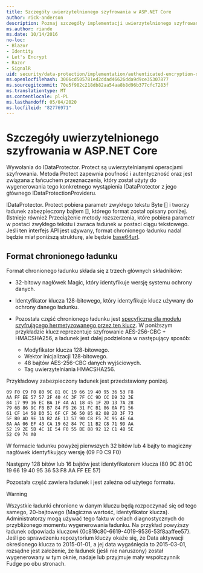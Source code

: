 ```yaml
---
title: Szczegóły uwierzytelnionego szyfrowania w ASP.NET Core
author: rick-anderson
description: Poznaj szczegóły implementacji uwierzytelnionego szyfrowania ASP.NET Core ochrony danych.
ms.author: riande
ms.date: 10/14/2016
no-loc:
- Blazor
- Identity
- Let's Encrypt
- Razor
- SignalR
uid: security/data-protection/implementation/authenticated-encryption-details
ms.openlocfilehash: 3066cd505781ed2ddad46626dda9d9ce35307877
ms.sourcegitcommit: 70e5f982c218db82aa54aa8b8d96b377cfc7283f
ms.translationtype: MT
ms.contentlocale: pl-PL
ms.lasthandoff: 05/04/2020
ms.locfileid: "82776971"
---
```

# <a name="authenticated-encryption-details-in-aspnet-core"></a>Szczegóły uwierzytelnionego szyfrowania w ASP.NET Core

<a name="data-protection-implementation-authenticated-encryption-details"></a>

Wywołania do IDataProtector. Protect są uwierzytelnianymi operacjami szyfrowania. Metoda Protect zapewnia poufność i autentyczność oraz jest związana z łańcuchem przeznaczenia, który został użyty do wygenerowania tego konkretnego wystąpienia IDataProtector z jego głównego IDataProtectionProvideru.

IDataProtector. Protect pobiera parametr zwykłego tekstu Byte [] i tworzy ładunek zabezpieczony bajtem [], którego format został opisany poniżej. (Istnieje również Przeciążenie metody rozszerzenia, które pobiera parametr w postaci zwykłego tekstu i zwraca ładunek w postaci ciągu tekstowego. Jeśli ten interfejs API jest używany, format chronionego ładunku nadal będzie miał poniższą strukturę, ale będzie [base64url](https://tools.ietf.org/html/rfc4648#section-5).

## <a name="protected-payload-format"></a>Format chronionego ładunku

Format chronionego ładunku składa się z trzech głównych składników:

* 32-bitowy nagłówek Magic, który identyfikuje wersję systemu ochrony danych.

* Identyfikator klucza 128-bitowego, który identyfikuje klucz używany do ochrony danego ładunku.

* Pozostała część chronionego ładunku jest [specyficzna dla modułu szyfrującego hermetyzowanego przez ten klucz](xref:security/data-protection/implementation/subkeyderivation#data-protection-implementation-subkey-derivation). W poniższym przykładzie klucz reprezentuje szyfrowanie AES-256-CBC + HMACSHA256, a ładunek jest dalej podzielona w następujący sposób:
  * Modyfikator klucza 128-bitowego.
  * Wektor inicjalizacji 128-bitowego.
  * 48 bajtów AES-256-CBC danych wyjściowych.
  * Tag uwierzytelniania HMACSHA256.

Przykładowy zabezpieczony ładunek jest przedstawiony poniżej.

```
09 F0 C9 F0 80 9C 81 0C 19 66 19 40 95 36 53 F8
AA FF EE 57 57 2F 40 4C 3F 7F CC 9D CC D9 32 3E
84 17 99 16 EC BA 1F 4A A1 18 45 1F 2D 13 7A 28
79 6B 86 9C F8 B7 84 F9 26 31 FC B1 86 0A F1 56
61 CF 14 58 D3 51 6F CF 36 50 85 82 08 2D 3F 73
5F B0 AD 9E 1A B2 AE 13 57 90 C8 F5 7C 95 4E 6A
8A AA 06 EF 43 CA 19 62 84 7C 11 B2 C8 71 9D AA
52 19 2E 5B 4C 1E 54 F0 55 BE 88 92 12 C1 4B 5E
52 C9 74 A0
```

W formacie ładunku powyżej pierwszych 32 bitów lub 4 bajty to magiczny nagłówek identyfikujący wersję (09 F0 C9 F0)

Następny 128 bitów lub 16 bajtów jest identyfikatorem klucza (80 9C 81 0C 19 66 19 40 95 36 53 F8 AA FF EE 57)

Pozostała część zawiera ładunek i jest zależna od użytego formatu.

> [!WARNING]
> Wszystkie ładunki chronione w danym kluczu będą rozpoczynać się od tego samego, 20-bajtowego (Magiczna wartość, identyfikator klucza). Administratorzy mogą używać tego faktu w celach diagnostycznych do przybliżonego momentu wygenerowania ładunku. Na przykład powyższy ładunek odpowiada kluczowi {0c819c80-6619-4019-9536-53f8aaffee57}. Jeśli po sprawdzeniu repozytorium kluczy okaże się, że Data aktywacji określonego klucza to 2015-01-01, a jej data wygaśnięcia to 2015-03-01, rozsądne jest założenie, że ładunek (jeśli nie naruszony) został wygenerowany w tym oknie, nadaje lub przyjmuje mały współczynnik Fudge po obu stronach.
